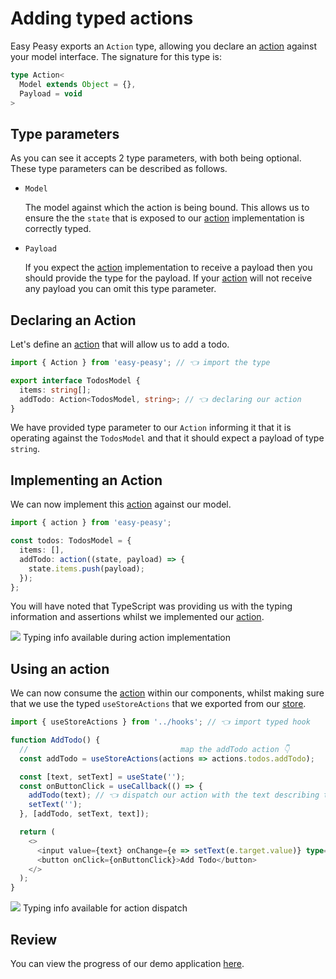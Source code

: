 # Adding typed actions

Easy Peasy exports an `Action` type, allowing you declare an [action](/docs/api/action.html) against your model interface. The signature for this type is:

```typescript
type Action<
  Model extends Object = {},
  Payload = void
>
```

## Type parameters

As you can see it accepts 2 type parameters, with both being optional. These type parameters can be described as follows.

 - `Model`

   The model against which the action is being bound. This allows us to ensure the the `state` that is exposed to our [action](/docs/api/action.html) implementation is correctly typed.

- `Payload`

  If you expect the [action](/docs/api/action.html) implementation to receive a payload then you should provide the type for the payload. If your [action](/docs/api/action.html) will not receive any payload you can omit this type parameter.

## Declaring an Action

Let's define an [action](/docs/api/action.html) that will allow us to add a todo.

```typescript
import { Action } from 'easy-peasy'; // 👈 import the type

export interface TodosModel {
  items: string[];
  addTodo: Action<TodosModel, string>; // 👈 declaring our action
}
```

We have provided type parameter to our `Action` informing it that it is operating against the `TodosModel` and that it should expect a payload of type `string`.

## Implementing an Action

We can now implement this [action](/docs/api/action.html) against our model.

```typescript
import { action } from 'easy-peasy';

const todos: TodosModel = {
  items: [],
  addTodo: action((state, payload) => {
    state.items.push(payload);
  });
};
```

You will have noted that TypeScript was providing us with the typing information and assertions whilst we implemented our [action](/docs/api/action.html).

<div class="screenshot">
  <img src="../../assets/typescript-tutorial/typed-action-imp.png" />
  <span class="caption">Typing info available during action implementation</span>
</div>

## Using an action

We can now consume the [action](/docs/api/action.html) within our components, whilst making sure that we use the typed `useStoreActions` that we exported from our [store](/docs/api/store.html).

```typescript
import { useStoreActions } from '../hooks'; // 👈 import typed hook

function AddTodo() {
  //                                  map the addTodo action 👇
  const addTodo = useStoreActions(actions => actions.todos.addTodo);

  const [text, setText] = useState('');
  const onButtonClick = useCallback(() => {
    addTodo(text); // 👈 dispatch our action with the text describing the todo
    setText('');
  }, [addTodo, setText, text]);

  return (
    <>
      <input value={text} onChange={e => setText(e.target.value)} type="text" />
      <button onClick={onButtonClick}>Add Todo</button>
    </>
  );
}
```

<div class="screenshot">
  <img src="../../assets/typescript-tutorial/typed-action-dispatch.png" />
  <span class="caption">Typing info available for action dispatch</span>
</div>

## Review

You can view the progress of our demo application [here](https://codesandbox.io/s/easy-peasytypescript-tutorialtyped-actions-o47xt).
